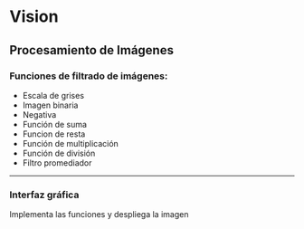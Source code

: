# Vision
## Procesamiento de Imágenes
### Funciones de filtrado de imágenes:
+ Escala de grises
+ Imagen binaria
+ Negativa
+ Función de suma
+ Funcion de resta
+ Función de multiplicación
+ Función de división 
+ Filtro promediador
---
### Interfaz gráfica 
Implementa las funciones y despliega la imagen
